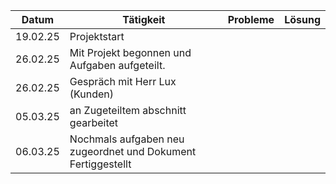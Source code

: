 | Datum    | Tätigkeit                                                    | Probleme | Lösung |
| -------- | ------------------------------------------------------------ | -------- | ------ |
| 19.02.25 | Projektstart                                                 |          |        |
| 26.02.25 | Mit Projekt begonnen und Aufgaben aufgeteilt.                |          |        |
| 26.02.25 | Gespräch mit Herr Lux (Kunden)                               |          |        |
| 05.03.25 | an Zugeteiltem abschnitt gearbeitet                          |          |        |
| 06.03.25 | Nochmals aufgaben neu zugeordnet und Dokument Fertiggestellt |          |        |